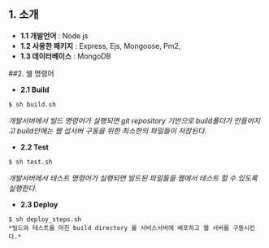 ## 1. 소개
* **1.1 개발언어** : Node js
* **1.2 사용한 패키지** : Express, Ejs, Mongoose, Pm2,
* **1.3 데이터베이스** : MongoDB

##2. 쉘 명령어
* **2.1 Build**
```
$ sh build.sh
```
*개발서버에서 빌드 명령어가 실행되면 git repository 기반으로 build폴더가 만들어지고 build안에는 웹 섭서버 구동을 위한 최소한의 파일들이 저장된다.*

* **2.2 Test**
```
$ sh test.sh
```
*개발서버에서 테스트 명령어가 실행되면 빌드된 파일들을 웹에서 테스트 할 수 있도록 실행한다.*

* **2.3 Deploy**
```
$ sh deploy_steps.sh
*빌드와 테스트를 마친 build directory 를 서비스서버에 배포하고 웹 서버를 구동시킨다.*

